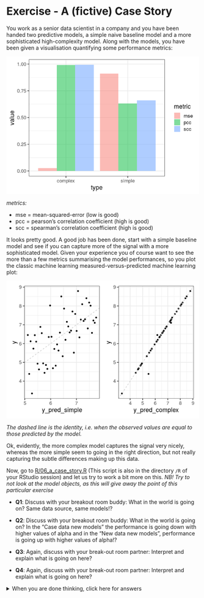 Exercise - A (fictive) Case Story
================

You work as a senior data scientist in a company and you have been
handed two predictive models, a simple naive baseline model and a more
sophisticated high-complexity model. Along with the models, you have
been given a visualisation quantifying some performance metrics:

<img src="06_a_fictive_case_story_files/figure-gfm/unnamed-chunk-2-1.png" style="display: block; margin: auto;" />

*metrics:*

  - mse = mean-squared-error (low is good)
  - pcc = pearson’s correlation coefficient (high is good)
  - scc = spearman’s correlation coefficient (high is good)

It looks pretty good. A good job has been done, start with a simple
baseline model and see if you can capture more of the signal with a more
sophisticated model. Given your experience you of course want to see the
more than a few metrics summarising the model performances, so you plot
the classic machine learning measured-versus-predicted machine learning
plot:

<img src="06_a_fictive_case_story_files/figure-gfm/unnamed-chunk-3-1.png" style="display: block; margin: auto;" />

*The dashed line is the identity, i.e. when the observed values are
equal to those predicted by the model.*

Ok, evidently, the more complex model captures the signal very nicely,
whereas the more simple seem to going in the right direction, but not
really capturing the subtle differences making up this data.

Now, go to [R/06\_a\_case\_story.R](../R/06_a_case_story.R) (This script
is also in the directory `/R` of your RStudio session) and let us try to
work a bit more on this. *NB\! Try to not look at the model objects, as
this will give away the point of this particular exercise*

  - **Q1**: Discuss with your breakout room buddy: What in the world is
    going on? Same data source, same models\!?

  - **Q2**: Discuss with your breakout room buddy: What in the world is
    going on? In the “Case data new models” the performance is going
    down with higher values of alpha and in the “New data new models”,
    performance is going up with higher values of alpha\!?

  - **Q3**: Again, discuss with your break-out room partner: Interpret
    and explain what is going on here?

  - **Q4**: Again, discuss with your break-out room partner: Interpret
    and explain what is going on here?

<details>

<summary>When you are done thinking, click here for answers</summary>

The essence here is the problem of overfitting. If you peak at the
`R/89_utils_case_story.R`-file you can see, that the
`data_generator()`-function, simply returns `3*x + 2 + rnorm(n, 3)`,
i.e. a linear function with some noise added. The first models we play
around with, you can also find in said file and the simple (and right)
model is a linear regression (`lm()`), whereas the complex (and wrong)
model is a local polynomial regression `loess`, with a low
`span`-parameter (0.1) meaning a high emphasis on local fit, the result
of which is a model capturing the added noise, rather than the general
trend. This `span`-parameter is the one you end up tuning. In fact what
you end up doing is identifying, that the best value for this parameters
is something roughly above 1. If you read the helps for loess `?loess`,
you will see that for `For a > 1, all points are used`, meaning that you
are not far off from `lm`. This is also what you see in the final two
plots. The tuned complex `loess`-model is roughly overlapping your
simple `lm`-model.

Take home message: BE SUPER AWARE OF OVERFITTING\! It is potentially
detrimental to the application of your model, which can end up being
very expensive. Furthermore, in this case, it would have relatively easy
to capture early on, but here we only worked with 2 parameters, whereas
if you did the exercise with the peptides, we were working on roughly a
quarter of a million parameters. In very high dimensional parameters
space, overfitting may be a lot less obvious.

</details>
